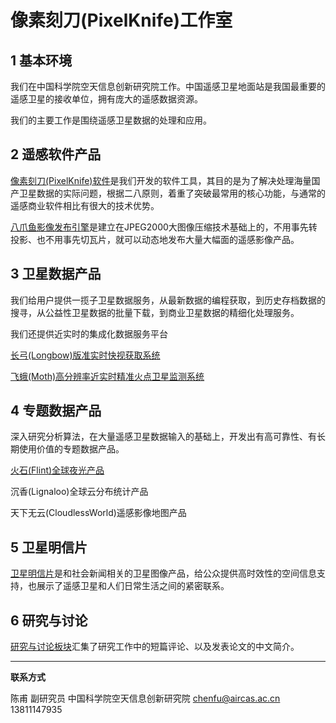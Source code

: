 # 像素刻刀(PixelKnife)工作室




## 1 基本环境

我们在中国科学院空天信息创新研究院工作。中国遥感卫星地面站是我国最重要的遥感卫星的接收单位，拥有庞大的遥感数据资源。

我们的主要工作是围绕遥感卫星数据的处理和应用。



## 2 遥感软件产品

[像素刻刀(PixelKnife)软件](soft_pixelknife.html)是我们开发的软件工具，其目的是为了解决处理海量国产卫星数据的实际问题，根据二八原则，着重了突破最常用的核心功能，与通常的遥感商业软件相比有很大的技术优势。

[八爪鱼影像发布引擎](soft_pixelknife.html)是建立在JPEG2000大图像压缩技术基础上的，不用事先转投影、也不用事先切瓦片，就可以动态地发布大量大幅面的遥感影像产品。



## 3 卫星数据产品

我们给用户提供一揽子卫星数据服务，从最新数据的编程获取，到历史存档数据的搜寻，从公益性卫星数据的批量下载，到商业卫星数据的精细化处理服务。

我们还提供近实时的集成化数据服务平台

[长弓(Longbow)版准实时快视获取系统](platform_longbow.html)

[飞蛾(Moth)高分辨率近实时精准火点卫星监测系统](platform_moth.html)



## 4 专题数据产品

深入研究分析算法，在大量遥感卫星数据输入的基础上，开发出有高可靠性、有长期使用价值的专题数据产品。



[火石(Flint)全球夜光产品](product_flint.html)

沉香(Lignaloo)全球云分布统计产品

天下无云(CloudlessWorld)遥感影像地图产品



## 5 卫星明信片

[卫星明信片](picture.html)是和社会新闻相关的卫星图像产品，给公众提供高时效性的空间信息支持，也展示了遥感卫星和人们日常生活之间的紧密联系。



## 6 研究与讨论

[研究与讨论板块](discuss.html)汇集了研究工作中的短篇评论、以及发表论文的中文简介。



---



**联系方式**

陈甫 副研究员
中国科学院空天信息创新研究院
chenfu@aircas.ac.cn
13811147935

